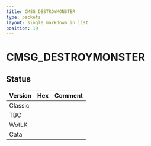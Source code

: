 ```yaml
---
title: CMSG_DESTROYMONSTER
type: packets
layout: single_markdown_in_list
position: 19
---
```


# CMSG_DESTROYMONSTER

## Status

Version | Hex | Comment
---------- | ---------- | ---------- 
Classic |  |  
TBC |  |  
WotLK |  |  
Cata |  |  
